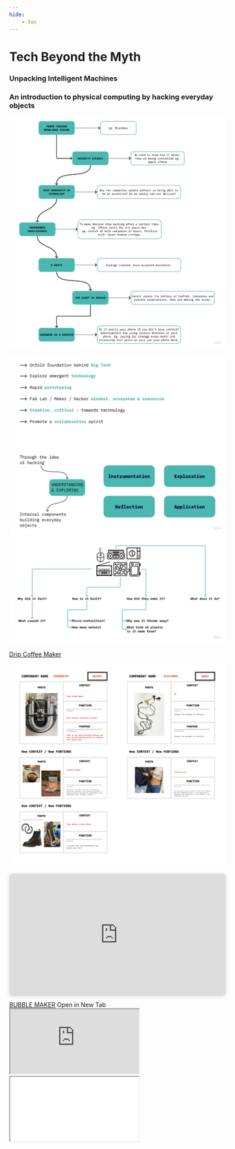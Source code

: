 ```yaml
---
hide:
    - toc
---
```


# **Tech Beyond the Myth**


<h3>Unpacking Intelligent Machines</h3>
<h3>An introduction to physical computing by hacking everyday objects</h3>

![](../images/techmyth.jpg)

![](../images/Tech01.jpg)
![](../images/Tech02.jpg)

<a class="button" href="https://hackmd.io/xQ9hjQftSiaee3XNQ7NcrQ?view">Drip Coffee Maker</a>

![](../images/Input_output.jpg)

<div style="position: relative; width: 100%; height: 0; padding-top: 56.2500%;
 padding-bottom: 0; box-shadow: 0 2px 8px 0 rgba(63,69,81,0.16); margin-top: 1.6em; margin-bottom: 0.9em; overflow: hidden;
 border-radius: 8px; will-change: transform;">
  <iframe loading="lazy" style="position: absolute; width: 100%; height: 100%; top: 0; left: 0; border: none; padding: 0;margin: 0;"
    src="https:&#x2F;&#x2F;www.canva.com&#x2F;design&#x2F;DAFSOM00dx4&#x2F;view?embed" allowfullscreen="allowfullscreen" allow="fullscreen">
  </iframe>
</div>
<a href="https:&#x2F;&#x2F;www.canva.com&#x2F;design&#x2F;DAFSOM00dx4&#x2F;view?utm_content=DAFSOM00dx4&amp;utm_campaign=designshare&amp;utm_medium=embeds&amp;utm_source=link" target="_blank" rel="noopener">BUBBLE MAKER</a> Open in New Tab




<iframe src="https://www.youtube.com/watch?v=yP4Ky6ruQYY" ></iframe>

<!--aloow full screen add tag -->

<iframe allowfullscreen="allowfullscreen" src="your_page_url/preview" ></iframe>
